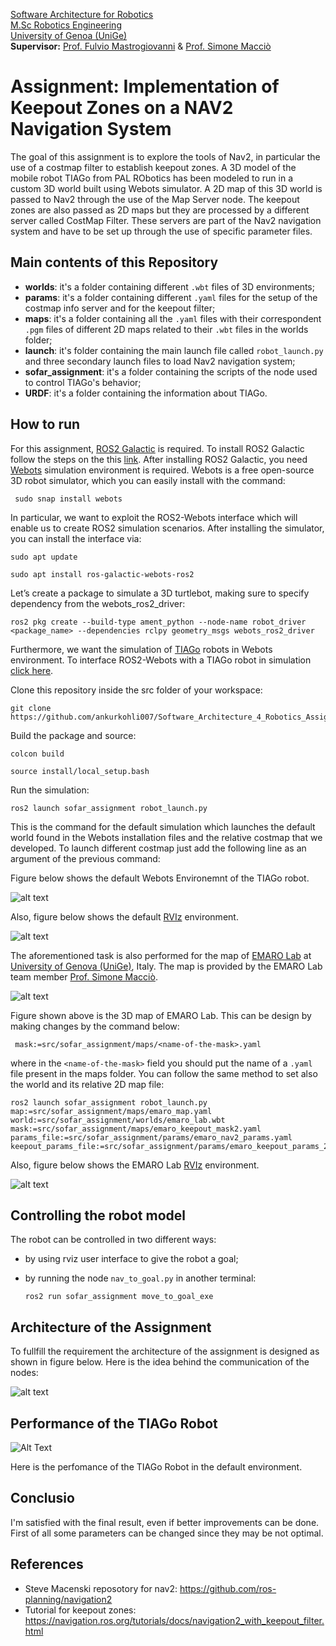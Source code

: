 [Software Architecture for Robotics](https://corsi.unige.it/en/off.f/2022/ins/60231)<br>
[M.Sc Robotics Engineering](https://corsi.unige.it/corsi/10635)<br>
[University of Genoa (UniGe)](https://unige.it/en)<br>
**Supervisor:** [Prof. Fulvio Mastrogiovanni](https://rubrica.unige.it/personale/UkNHWFhr) & [Prof. Simone Macciò](https://rubrica.unige.it/personale/UUNAWFho)

# Assignment: Implementation of Keepout Zones on a NAV2 Navigation System

The goal of this assignment is to explore the tools of Nav2, in particular the use of a costmap filter to establish keepout zones. A 3D model of the mobile 
robot TIAGo from PAL RObotics has been modeled to run in a custom 3D world built using Webots simulator. A 2D map of this 3D world is passed to Nav2 
through the use of the Map Server node. The keepout zones are also passed as 2D maps but they are processed by a different server called CostMap Filter. These servers are part of the Nav2 navigation system and have to be set up through the use of specific parameter files.

## Main contents of this Repository ##

* **worlds**: it's a folder containing different `.wbt` files of 3D environments;
* **params**: it's a folder containing different `.yaml` files for the setup of the costmap info server and for the keepout filter;
* **maps**: it's a folder containing all the `.yaml` files with their correspondent `.pgm` files of different 2D maps related to their `.wbt` files in the worlds folder;
* **launch**: it's folder containing the main launch file called `robot_launch.py` and three secondary launch files to load Nav2 navigation system;
* **sofar_assignment**: it's a folder containing the scripts of the node used to control TIAGo's behavior;
* **URDF**: it's a folder containing the information about TIAGo.

## How to run ##

For this assignment, [ROS2 Galactic](https://docs.ros.org/en/galactic/index.html) is required. To install ROS2 Galactic follow the steps on the this [link](https://docs.ros.org/en/rolling/Installation/Ubuntu-Install-Debians.html). After installing ROS2 Galactic, you need [Webots](https://cyberbotics.com/doc/guide/installation-procedure) simulation environment is required. Webots is a  free open-source 3D robot simulator, which you can easily install with the command:

```
 sudo snap install webots
```

In particular, we want to exploit the ROS2-Webots interface which will enable us to create ROS2 simulation scenarios. After installing the simulator, you can install the interface via:

```
sudo apt update
 
sudo apt install ros-galactic-webots-ros2
```
 
Let’s create a package to simulate a 3D turtlebot, making sure to specify dependency from the webots_ros2_driver:
 
```
ros2 pkg create --build-type ament_python --node-name robot_driver <package_name> --dependencies rclpy geometry_msgs webots_ros2_driver
```

Furthermore, we want the simulation of [TIAGo](https://pal-robotics.com/robots/tiago/) robots in Webots environment. To interface ROS2-Webots with a TIAGo robot in simulation [click here](https://github.com/ankurkohli007/webots_ros2/tree/master/webots_ros2_tiago). 

Clone this repository inside the src folder of your workspace:
```
git clone https://github.com/ankurkohli007/Software_Architecture_4_Robotics_Assignment.git
```
Build the package and source:
```
colcon build
 
source install/local_setup.bash
```
Run the simulation:
```
ros2 launch sofar_assignment robot_launch.py
```
 This is the command for the default simulation which launches the default world found in the Webots installation files and the relative costmap that we developed. To launch different costmap just add the following line as an argument of the previous command:
 
Figure below shows the default Webots Environemnt of the TIAGo robot.
 
![alt text](image1.png)
 
Also, figure below shows the default [RVIz](http://wiki.ros.org/rviz) environment.
 
![alt text](image2.png)

The aforementioned task is also performed for the map of [EMARO Lab](https://github.com/EmaroLab) at [University of Genova (UniGe)](https://unige.it/en), Italy. The map is provided by the EMARO Lab team member [Prof. Simone Macciò](https://rubrica.unige.it/personale/UUNAWFho).

![alt text](image3.png)

Figure shown above is the 3D map of EMARO Lab. This can be design by making changes by the command below:

```
 mask:=src/sofar_assignment/maps/<name-of-the-mask>.yaml
```

where in the `<name-of-the-mask>` field you should put the name of a `.yaml` file present in the maps folder. You can follow the same method to set also the world and its relative 2D map file:
```
ros2 launch sofar_assignment robot_launch.py map:=src/sofar_assignment/maps/emaro_map.yaml world:=src/sofar_assignment/worlds/emaro_lab.wbt mask:=src/sofar_assignment/maps/emaro_keepout_mask2.yaml params_file:=src/sofar_assignment/params/emaro_nav2_params.yaml keepout_params_file:=src/sofar_assignment/params/emaro_keepout_params_2.yaml
```
Also, figure below shows the EMARO Lab [RVIz](http://wiki.ros.org/rviz) environment.

![alt text](image4.png)

## Controlling the robot model ##
The robot can be controlled in two different ways:
* by using rviz user interface to give the robot a goal;
* by running the node `nav_to_goal.py` in another terminal:

  ```
  ros2 run sofar_assignment move_to_goal_exe
  ```

## Architecture of the Assignment ##

To fullfill the requirement the architecture of the assignment is designed as shown in figure below. Here is the idea behind the communication of the nodes: 

![alt text](image6.png)

## Performance of the TIAGo Robot ## 

![Alt Text](output.gif)

Here is the perfomance of the TIAGo Robot in the default environment. 

## Conclusio ##

I'm satisfied with the final result, even if better improvements can be done. First of all some parameters can be changed since they may be not optimal. 

## References ##

* Steve Macenski reposotory for nav2: https://github.com/ros-planning/navigation2
* Tutorial for keepout zones: https://navigation.ros.org/tutorials/docs/navigation2_with_keepout_filter.html

